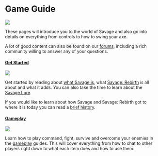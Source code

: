 # Game Guide

<div class="leading-paragraph clearfix">
	<img src="http://savagerebirth.com/thumb/placeholder.jpg/250" class="pull-right" />
	<p>These pages will introduce you to the world of Savage and also go into details on everything from controls to how to swing your axe.</p>
	<p>A lot of good content can also be found on our <a href="/community/forums">forums</a>, including a rich community willing to answer any of your questions.</p>
</div>

<div class="leading-paragraph clearfix">
	<h4><a href="/guide/get-started">Get Started</a></h4>
	<img src="http://savagerebirth.com/thumb/placeholder.jpg/150" class="pull-left">
	<p>Get started by reading about <a href="/guide/what-is-savage">what Savage is</a>, what <a href="/guide/what-is-savage-rebirth">Savage: Rebirth</a> is all about and what it adds. You can also take the time to learn about the <a href="/guide/savage-lore">Savage Lore</a>.</p>
	<p>If you would like to learn about how Savage and Savage: Rebirth got to where it is today you can read a <a href="/guide/history-behind-savage">brief history</a>.</p>
</div>

<div class="leading-paragraph clearfix">
	<h4><a href="/guide/gameplay">Gameplay</a></h4>
	<img src="http://savagerebirth.com/thumb/placeholder.jpg/150" class="pull-left" />
	<p>Learn how to play command, fight, survive and overcome your enemies in the <a href="/guide/gameplay">gameplay</a> guides. This will cover everything from how to chat to other players right down to what each item does and how to use them.</p>
</div>